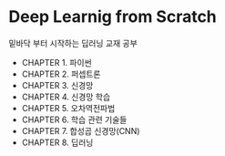 # Deep Learnig from Scratch

밑바닥 부터 시작하는 딥러닝 교재 공부
  
  - CHAPTER 1. 파이썬
  - CHAPTER 2. 퍼셉트론
  - CHAPTER 3. 신경망
  - CHAPTER 4. 신경망 학습
  - CHAPTER 5. 오차역전파법
  - CHAPTER 6. 학습 관련 기술들
  - CHAPTER 7. 합성곱 신경망(CNN)
  - CHAPTER 8. 딥러닝